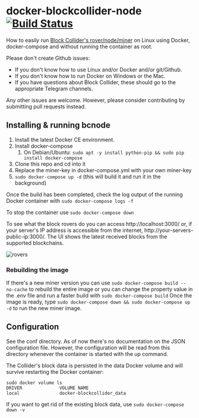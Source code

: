 # docker-blockcollider-node [![Build Status](https://travis-ci.org/trick77/docker-blockcollider-node.svg?branch=master)](https://travis-ci.org/trick77/docker-blockcollider-node)

How to easily run [Block Collider's rover/node/miner](https://github.com/blockcollider/bcnode) on Linux using Docker, docker-compose and without running the container as root.

Please don't create Github issues:
- If you don't know how to use Linux and/or Docker and/or git/Github.
- If you don't know how to run Docker on Windows or the Mac.
- If you have questions about Block Collider, these should go to the appropriate Telegram channels.

Any other issues are welcome. However, please consider contributing by submitting pull requests instead.

## Installing & running bcnode

1. Install the latest Docker CE environment.
2. Install docker-compose
	1. On Debian/Ubuntu: ```sudo apt -y install python-pip && sudo pip install docker-compose```
3. Clone this repo and cd into it
4. Replace the miner-key in docker-compose.yml with your own miner-key 
5. ```sudo docker-compose up -d``` (this will build it and run it in the background)

Once the build has been completed, check the log output of the running Docker container with ```sudo docker-compose logs -f```

To stop the container use ```sudo docker-compose down```

To see what the block rovers do you can access http://localhost:3000/ or, if your server's IP address is accessible from the internet, http://your-servers-public-ip:3000/. The UI shows the latest received blocks from the supported blockchains.

![rovers](https://i.imgur.com/MP5cQGI.png)

### Rebuilding the image

If there's a new miner version you can use ```sudo docker-compose build --no-cache``` to rebuild the entire image or you can change the property value in the .env file and run a faster build with ```sudo docker-compose build```
Once the image is ready, type ```sudo docker-compose down && sudo docker-compose up -d``` to run the new miner image.

## Configuration

See the conf directory. As of now there's no documentation on the JSON configuration file. However, the configuration will be read from this directory whenever the container is started with the up command.

The Collider's block data is persisted in the data Docker volume and will survive restarting the Docker container:

```
sudo docker volume ls
DRIVER              VOLUME NAME
local               docker-blockcollider_data
```

If you want to get rid of the existing block data, use ```sudo docker-compose down -v```


